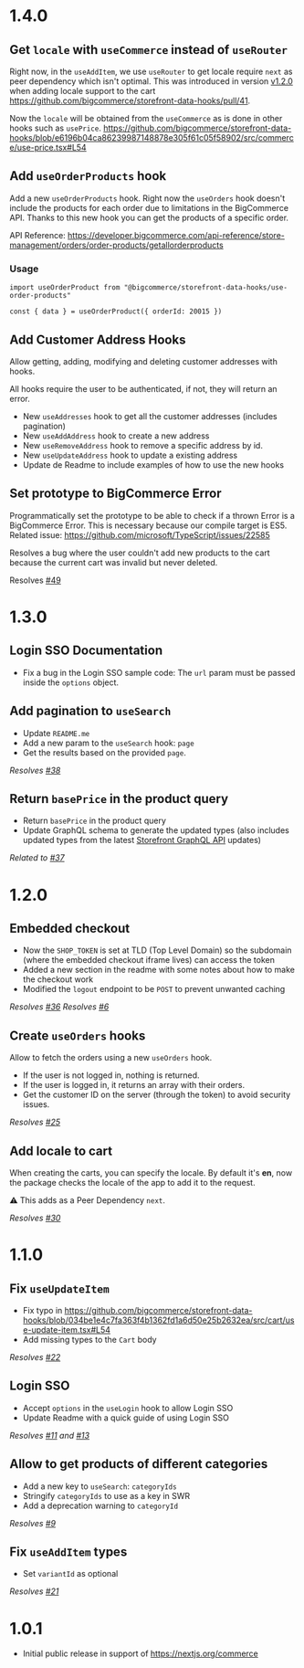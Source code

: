 # 1.4.0
## Get `locale`  with `useCommerce` instead of `useRouter`

Right now, in the `useAddItem`, we use `useRouter` to get locale require `next` as peer dependency which isn't optimal. This was introduced in version [v1.2.0](https://github.com/bigcommerce/storefront-data-hooks/releases/tag/v1.2.0)  when adding locale support to the cart https://github.com/bigcommerce/storefront-data-hooks/pull/41.

Now the `locale` will be obtained from the `useCommerce` as is done in other hooks such as `usePrice`.
https://github.com/bigcommerce/storefront-data-hooks/blob/e6196b04ca86239987148878e305f61c05f58902/src/commerce/use-price.tsx#L54

## Add `useOrderProducts` hook

Add a new `useOrderProducts` hook. Right now the `useOrders` hook doesn't include the products for each order due to limitations in the BigCommerce API. Thanks to this new hook you can get the products of a specific order.

API Reference: https://developer.bigcommerce.com/api-reference/store-management/orders/order-products/getallorderproducts

### Usage

```
import useOrderProduct from "@bigcommerce/storefront-data-hooks/use-order-products"

const { data } = useOrderProduct({ orderId: 20015 })
```

## Add Customer Address Hooks

Allow getting, adding, modifying and deleting customer addresses with hooks.

All hooks require the user to be authenticated, if not, they will return an error.

- New `useAddresses` hook to get all the customer addresses (includes pagination)
- New `useAddAddress`  hook to create a new address
- New `useRemoveAddress` hook to remove a specific address by id.
- New `useUpdateAddress` hook to update a existing address
- Update de Readme to include examples of how to use the new hooks

## Set prototype to BigCommerce Error

Programmatically set the prototype to be able to check if a thrown Error is a BigCommerce Error. This is necessary because our compile target is ES5. Related issue: https://github.com/microsoft/TypeScript/issues/22585

Resolves a bug where the user couldn't add new products to the cart because the current cart was invalid but never deleted.

Resolves [#49](#49)
# 1.3.0
## Login SSO Documentation

-  Fix a bug in the Login SSO sample code: The `url` param must be passed inside the `options` object.

## Add pagination to `useSearch`

- Update `README.me`
- Add a new param to the `useSearch` hook: `page`
- Get the results based on the provided `page`.

*Resolves [#38](https://github.com/bigcommerce/storefront-data-hooks/issues/38)*

## Return `basePrice` in the product query

- Return `basePrice` in the product query
- Update GraphQL schema to generate the updated types (also includes updated types from the latest [Storefront GraphQL API](https://developer.bigcommerce.com/changelog#labels/storefront-api) updates)

*Related to [#37](https://github.com/bigcommerce/storefront-data-hooks/issues/37)*

# 1.2.0
## Embedded checkout

- Now the `SHOP_TOKEN` is set at TLD (Top Level Domain) so the subdomain (where the embedded checkout iframe lives) can access the token
- Added a new section in the readme with some notes about how to make the checkout work
- Modified the `logout` endpoint to be `POST` to prevent unwanted caching

*Resolves [#36](https://github.com/bigcommerce/storefront-data-hooks/issues/36)*
*Resolves [#6](https://github.com/bigcommerce/storefront-data-hooks/issues/6)*

## Create `useOrders` hooks

Allow to fetch the orders using a new `useOrders` hook.

- If the user is not logged in, nothing is returned.
- If the user is logged in, it returns an array with their orders.
- Get the customer ID on the server (through the token) to avoid security issues.

*Resolves [#25](https://github.com/bigcommerce/storefront-data-hooks/issues/25)*

## Add locale to cart

When creating the carts, you can specify the locale. By default it's **en**, now the package checks the locale of the app to add it to the request.

⚠️ This adds as a Peer Dependency `next`.

*Resolves [#30](https://github.com/bigcommerce/storefront-data-hooks/issues/30)*

# 1.1.0

## Fix `useUpdateItem`

- Fix typo in  https://github.com/bigcommerce/storefront-data-hooks/blob/034be1e4c7fa363f4b1362fd1a6d50e25b2632ea/src/cart/use-update-item.tsx#L54
- Add missing types to the `Cart` body

*Resolves [#22](https://github.com/bigcommerce/storefront-data-hooks/issues/22)*

## Login SSO

- Accept `options` in the `useLogin` hook to allow Login SSO
- Update Readme with a quick guide of using Login SSO

*Resolves [#11](https://github.com/bigcommerce/storefront-data-hooks/issues/11) and [#13](https://github.com/bigcommerce/storefront-data-hooks/issues/13)*

## Allow to get products of different categories

- Add a new key to `useSearch`: `categoryIds`
- Stringify `categoryIds` to use as a key in SWR
- Add a deprecation warning to `categoryId`

*Resolves [#9](https://github.com/bigcommerce/storefront-data-hooks/issues/9)*


## Fix `useAddItem` types
- Set `variantId` as optional

*Resolves [#21](https://github.com/bigcommerce/storefront-data-hooks/issues/21)*

# 1.0.1

- Initial public release in support of https://nextjs.org/commerce